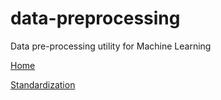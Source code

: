 # data-preprocessing
Data pre-processing utility for Machine Learning

[Home](https://github.com/serendio-labs-stage/data-preprocessing/wiki)

[Standardization](https://github.com/serendio-labs-stage/data-preprocessing/wiki/Standardization)









